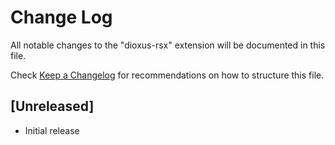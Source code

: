 # Change Log

All notable changes to the "dioxus-rsx" extension will be documented in this file.

Check [Keep a Changelog](http://keepachangelog.com/) for recommendations on how to structure this file.

## [Unreleased]

- Initial release